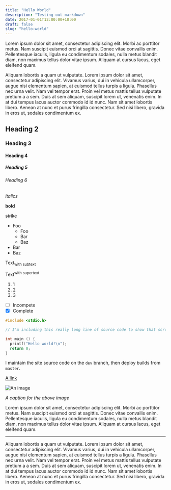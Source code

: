 ```yaml
---
title: "Hello World"
description: "Testing out markdown"
date: 2017-01-01T12:00:00+10:00
draft: false
slug: "hello-world"
---
```


Lorem ipsum dolor sit amet, consectetur adipiscing elit. Morbi ac porttitor metus. Nam suscipit euismod orci at sagittis. Donec vitae convallis enim. Pellentesque iaculis, ligula eu condimentum sodales, nulla metus blandit diam, non maximus tellus dolor vitae ipsum. Aliquam at cursus lacus, eget eleifend quam.

<!--more-->

Aliquam lobortis a quam ut vulputate. Lorem ipsum dolor sit amet, consectetur adipiscing elit. Vivamus varius, dui in vehicula ullamcorper, augue nisi elementum sapien, at euismod tellus turpis a ligula. Phasellus nec urna velit. Nam vel tempor erat. Proin vel metus mattis tellus vulputate pretium a a sem. Duis at sem aliquam, suscipit lorem ut, venenatis enim. In at dui tempus lacus auctor commodo id id nunc. Nam sit amet lobortis libero. Aenean at nunc et purus fringilla consectetur. Sed nisi libero, gravida in eros ut, sodales condimentum ex.

## Heading 2

### Heading 3

#### Heading 4

##### Heading 5

###### Heading 6

_italics_

**bold**

~~strike~~

- Foo
  - Foo
  - Bar
  - Baz
- Bar
- Baz

Text<sub>with subtext</sub>

Text<sup>with supertext</sup>

1.  1
1.  2
1.  3

- [ ] Incompete
- [x] Complete

```c
#include <stdio.h>

// I'm including this really long line of source code to show that scrolling sideways works.

int main () {
  printf("Hello world!\n");
  return 0;
}
```

I maintain the site source code on the `dev` branch, then deploy builds from `master`.

[A link](https://nchlswhttkr.com/)

![An image](/media/nicholas.png)

<span>_A caption for the above image_</span>

Lorem ipsum dolor sit amet, consectetur adipiscing elit. Morbi ac porttitor metus. Nam suscipit euismod orci at sagittis. Donec vitae convallis enim. Pellentesque iaculis, ligula eu condimentum sodales, nulla metus blandit diam, non maximus tellus dolor vitae ipsum. Aliquam at cursus lacus, eget eleifend quam.

---

Aliquam lobortis a quam ut vulputate. Lorem ipsum dolor sit amet, consectetur adipiscing elit. Vivamus varius, dui in vehicula ullamcorper, augue nisi elementum sapien, at euismod tellus turpis a ligula. Phasellus nec urna velit. Nam vel tempor erat. Proin vel metus mattis tellus vulputate pretium a a sem. Duis at sem aliquam, suscipit lorem ut, venenatis enim. In at dui tempus lacus auctor commodo id id nunc. Nam sit amet lobortis libero. Aenean at nunc et purus fringilla consectetur. Sed nisi libero, gravida in eros ut, sodales condimentum ex.
